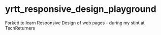 # yrtt_responsive_design_playground

Forked to learn Responsive Design of web pages - during my stint at TechReturners
